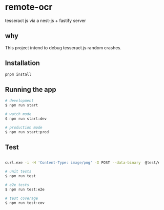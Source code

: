 # remote-ocr

tesseract js via a nest-js + fastify server

## why

This project intend to debug tesseract.js random crashes.

## Installation

```bash
pnpm install
```

## Running the app

```bash
# development
$ npm run start

# watch mode
$ npm run start:dev

# production mode
$ npm run start:prod
```

## Test

```bash

curl.exe -i -H 'Content-Type: image/png' -X POST --data-binary  @test/exampleBW.png http://127.0.0.1:3000/meta

# unit tests
$ npm run test

# e2e tests
$ npm run test:e2e

# test coverage
$ npm run test:cov
```
